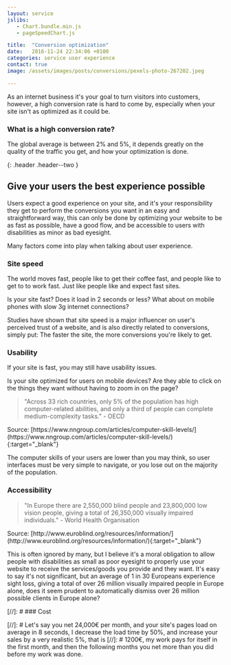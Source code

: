 ```yaml
---
layout: service
jslibs:
   - Chart.bundle.min.js
   - pageSpeedChart.js

title:  "Conversion optimization"
date:   2016-11-24 22:34:06 +0100
categories: service user experience
contact: true
image: /assets/images/posts/conversions/pexels-photo-267202.jpeg

---
```

As an internet business it's your goal to turn visitors into customers, however, a high conversion rate is hard to come by, especially when your site isn't as optimized as it could be.

### What is a high conversion rate?

The global average is between 2% and 5%, it depends greatly on the quality of the traffic you get, and how your optimization is done.

{: .header .header--two }
## Give your users the best experience possible

Users expect a good experience on your site, and it's your responsibility they get to perform the conversions you want in an easy and straightforward way, this can only be done by optimizing your website to be as fast as possible, have a good flow, and be accessible to users with disabilities as minor as bad eyesight.

Many factors come into play when talking about user experience.

### Site speed

The world moves fast, people like to get their coffee fast, and people like to get to to work fast. Just like people like and expect fast sites.

Is your site fast? Does it load in 2 seconds or less? What about on mobile phones with slow 3g internet connections?

Studies have shown that site speed is a major influencer on user's perceived trust of a website, and is also directly related to conversions, simply put: The faster the site, the more conversions you're likely to get.


<canvas id="pageSpeedChart"></canvas>

<!--<canvas id="mobileVsDesktop" style="max-width: 50%; margin:0 auto;"></canvas>-->

### Usability

If your site is fast, you may still have usability issues.

Is your site optimized for users on mobile devices? Are they able to click on the things they want without having to zoom in on the page?

<blockquote class="quote quote--left">
    "Across 33 rich countries, only 5% of the population has high computer-related abilities, and only a third of people can complete medium-complexity tasks."
    - OECD
</blockquote>
Source: [https://www.nngroup.com/articles/computer-skill-levels/](https://www.nngroup.com/articles/computer-skill-levels/){:target="_blank"}

The computer skills of your users are lower than you may think, so user interfaces must be very simple to navigate, or you lose out on the majority of the population.


### Accessibility

<blockquote class="quote quote--left">
    "In Europe there are 2,550,000 blind people and 23,800,000 low vision people, giving a total of 26,350,000 visually impaired individuals."
    - World Health Organisation
</blockquote>
Source: [http://www.euroblind.org/resources/information/](http://www.euroblind.org/resources/information/){:target="_blank"}

This is often ignored by many, but I believe it's a moral obligation to allow people with disabilities as small as poor eyesight to properly use your website to receive the services/goods you provide and they want.
It's easy to say it's not significant, but an average of 1 in 30 Europeans experience sight loss, giving a total of over 26 million visually impaired people in Europe alone, does it seem prudent to automatically dismiss over 26 million possible clients in Europe alone?


[//]: # ### Cost


[//]: # Let's say you net 24,000€ per month, and your site's pages load on average in 8 seconds, I decrease the load time by 50%, and increase your sales by a very realistic 5%, that is
[//]: # 1200€, my work pays for itself in the first month, and then the following months you net more than you did before my work was done.
